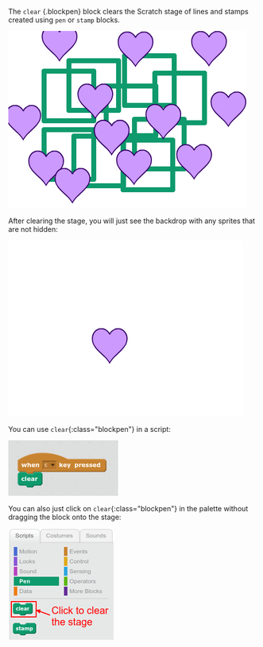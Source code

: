 The `clear` {.blockpen} block clears the Scratch stage of lines and stamps created using `pen` or `stamp` blocks.

![screenshot](images/stamp-pen-stage.png)

After clearing the stage, you will just see the backdrop with any sprites that are not hidden:

![screenshot](images/stage-after-clear.png)

You can use `clear`{:class="blockpen"} in a script:

![screenshot](images/clear-code.png)

You can also just click on `clear`{:class="blockpen"} in the palette without dragging the block onto the stage:

![screenshot](images/clear-stage-palette.png)